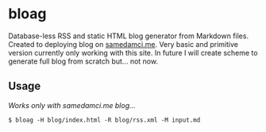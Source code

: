 # bloag

Database-less RSS and static HTML blog generator from Markdown files.
Created to deploying blog on [samedamci.me](https://samedamci.me/blog).
Very basic and primitive version currently only working with this site.
In future I will create scheme to generate full blog from scratch but... not now.

## Usage
*Works only with samedamci.me blog...*

```
$ bloag -H blog/index.html -R blog/rss.xml -M input.md
```
